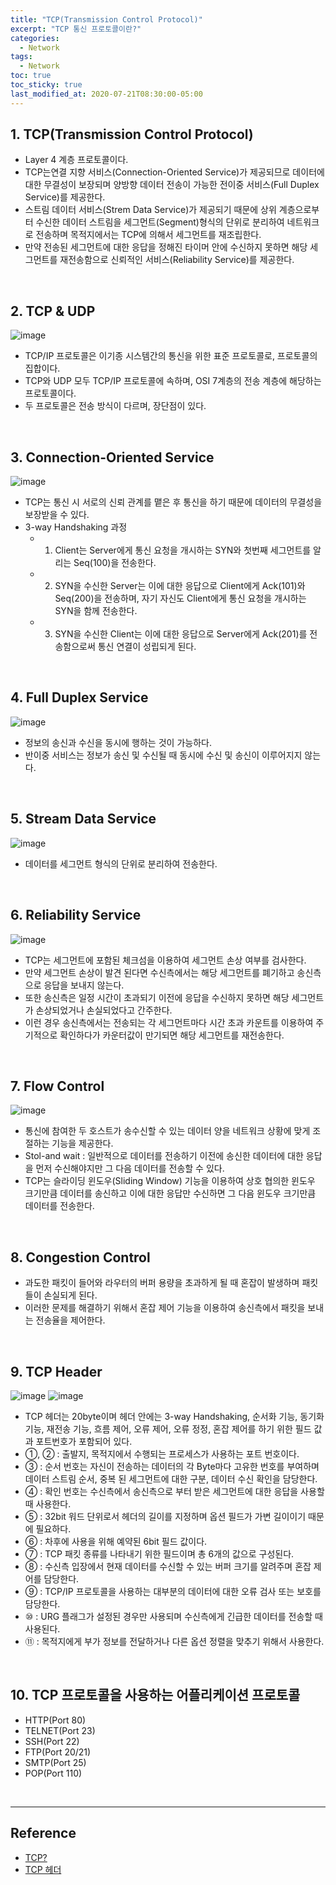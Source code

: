 ```yaml
---
title: "TCP(Transmission Control Protocol)"
excerpt: "TCP 통신 프로토콜이란?"
categories:
  - Network
tags:
  - Network
toc: true
toc_sticky: true
last_modified_at: 2020-07-21T08:30:00-05:00
---
```


## 1. TCP(Transmission Control Protocol)

* Layer 4 계층 프로토콜이다.
* TCP는연결 지향 서비스(Connection-Oriented Service)가 제공되므로 데이터에 대한 무결성이 보장되며 양방향 데이터 전송이 가능한 전이중 서비스(Full Duplex Service)를 제공한다.
* 스트림 데이터 서비스(Strem Data Service)가 제공되기 때문에 상위 계층으로부터 수신한 데이터 스트림을 세그먼트(Segment)형식의 단위로 분리하여 네트워크로 전송하며 목적지에서는 TCP에 의해서 세그먼트를 재조립한다.
* 만약 전송된 세그먼트에 대한 응답을 정해진 타이머 안에 수신하지 못하면 해당 세그먼트를 재전송함으로 신뢰적인 서비스(Reliability Service)를 제공한다.

<br>

## 2. TCP & UDP

![image](https://user-images.githubusercontent.com/56240505/72355380-b13de880-372a-11ea-8b22-b78251a42a35.png)

* TCP/IP 프로토콜은 이기종 시스템간의 통신을 위한 표준 프로토콜로, 프로토콜의 집합이다.
* TCP와 UDP 모두 TCP/IP 프로토콜에 속하며, OSI 7계층의 전송 계층에 해당하는 프로토콜이다.
* 두 프로토콜은 전송 방식이 다르며, 장단점이 있다.

<br>

## 3. Connection-Oriented Service

![image](https://user-images.githubusercontent.com/56240505/77321322-60afc080-6d55-11ea-8956-8252cdb2ea2a.png)

* TCP는 통신 시 서로의 신뢰 관계를 맽은 후 통신을 하기 때문에 데이터의 무결성을 보장받을 수 있다.
* 3-way Handshaking 과정
	* 1. Client는 Server에게 통신 요청을 개시하는 SYN와 첫번째 세그먼트를 알리는 Seq(100)을 전송한다.
	* 2. SYN을 수신한 Server는 이에 대한 응답으로 Client에게 Ack(101)와 Seq(200)을 전송하며, 자기 자신도 Client에게 통신 요청을 개시하는 SYN을 함께 전송한다.
	* 3. SYN을 수신한 Client는 이에 대한 응답으로 Server에게 Ack(201)를 전송함으로써 통신 연결이 성립되게 된다.

<br>

## 4. Full Duplex Service

![image](https://user-images.githubusercontent.com/56240505/77322374-fbf56580-6d56-11ea-9ff9-b6d0d63af141.png)

* 정보의 송신과 수신을 동시에 행하는 것이 가능하다.
* 반이중 서비스는 정보가 송신 및 수신될 때 동시에 수신 및 송신이 이루어지지 않는다.

<br>

## 5. Stream Data Service

![image](https://user-images.githubusercontent.com/56240505/77322595-4ecf1d00-6d57-11ea-8feb-d92549b1f255.png)

* 데이터를 세그먼트 형식의 단위로 분리하여 전송한다.

<br>

## 6. Reliability Service

![image](https://user-images.githubusercontent.com/56240505/77322785-99e93000-6d57-11ea-80fa-2789080092a5.png)

* TCP는 세그먼트에 포함된 체크섬을 이용하여 세그먼트 손상 여부를 검사한다.
* 만약 세그먼트 손상이 발견 된다면 수신측에서는 해당 세그먼트를 폐기하고 송신측으로 응답을 보내지 않는다.
* 또한 송신측은 일정 시간이 초과되기 이전에 응답을 수신하지 못하면 해당 세그먼트가 손상되었거나 손실되었다고 간주한다.
* 이런 경우 송신측에서는 전송되는 각 세그먼트마다 시간 초과 카운트를 이용하여 주기적으로 확인하다가 카운터값이 만기되면 해당 세그먼트를 재전송한다.

<br>

## 7. Flow Control

![image](https://user-images.githubusercontent.com/56240505/77323390-84c0d100-6d58-11ea-8033-a98a528ebb40.png)

* 통신에 참여한 두 호스트가 송수신할 수 있는 데이터 양을 네트워크 상황에 맞게 조절하는 기능을 제공한다.
* Stol-and wait : 일반적으로 데이터를 전송하기 이전에 송신한 데이터에 대한 응답을 먼저 수신해야지만 그 다음 데이터를 전송할 수 있다.
* TCP는 슬라이딩 윈도우(Sliding Window) 기능을 이용하여 상호 협의한 윈도우 크기만큼 데이터를 송신하고 이에 대한 응답만 수신하면 그 다음 윈도우 크기만큼 데이터를 전송한다.

<br>

## 8. Congestion Control

* 과도한 패킷이 들어와 라우터의 버퍼 용량을 초과하게 될 때 혼잡이 발생하며 패킷들이 손실되게 된다.
* 이러한 문제를 해결하기 위해서 혼잡 제어 기능을 이용하여 송신측에서 패킷을 보내는 전송율을 제어한다.

<br>

## 9. TCP Header

![image](https://user-images.githubusercontent.com/56240505/77376203-1d843a80-6db3-11ea-9536-96eedeaf650a.png) ![image](https://user-images.githubusercontent.com/56240505/77376223-31c83780-6db3-11ea-935f-895cbc4c37fc.png)

* TCP 헤더는 20byte이며 헤더 안에는 3-way Handshaking, 순서화 기능, 동기화 기능, 재전송 기능, 흐름 제어, 오류 제어, 오류 정정, 혼잡 제어를 하기 위한 필드 값과 포트번호가 포함되어 있다.
* ①, ② : 출발지, 목적지에서 수행되는 프로세스가 사용하는 포트 번호이다.
* ③ : 순서 번호는 자신이 전송하는 데이터의 각 Byte마다 고유한 번호를 부여하며 데이터 스트림 순서, 중복 된 세그먼트에 대한 구분, 데이터 수신 확인을 담당한다.
* ④ : 확인 번호는 수신측에서 송신측으로 부터 받은 세그먼트에 대한 응답을 사용할 때 사용한다.
* ⑤ : 32bit 워드 단위로서 헤더의 길이를 지정하며 옵션 필드가 가변 길이이기 때문에 필요하다.
* ⑥ : 차후에 사용을 위해 예약된 6bit 필드 값이다.
* ⑦ : TCP 패킷 종류를 나타내기 위한 필드이며 총 6개의 값으로 구성된다.
* ⑧ : 수신측 입장에서 현재 데이터를 수신할 수 있는 버퍼 크기를 알려주며 혼잡 제어를 담당한다.
* ⑨ : TCP/IP 프로토콜을 사용하는 대부분의 데이터에 대한 오류 검사 또는 보호를 담당한다.
* ⑩ : URG 플래그가 설정된 경우만 사용되며 수신측에게 긴급한 데이터를 전송할 때 사용된다.
* ⑪ : 목적지에게 부가 정보를 전달하거나 다른 옵션 정렬을 맞추기 위해서 사용한다.

<br>

## 10. TCP 프로토콜을 사용하는 어플리케이션 프로토콜

* HTTP(Port 80)
* TELNET(Port 23)
* SSH(Port 22)
* FTP(Port 20/21)
* SMTP(Port 25)
* POP(Port 110)

<br>

---

## Reference

* [TCP?](https://m.blog.naver.com/hatesunny/220790242308)
* [TCP 헤더](https://m.blog.naver.com/hatesunny/220790300052)
